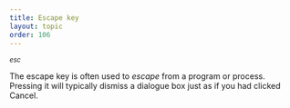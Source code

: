 ```yaml
---
title: Escape key
layout: topic
order: 106
---
```


<span class="key"><em><sub>esc</sub></em></span>

The escape key is often used to _escape_ from a program or process. Pressing it
will typically dismiss a dialogue box just as if you had clicked Cancel.
